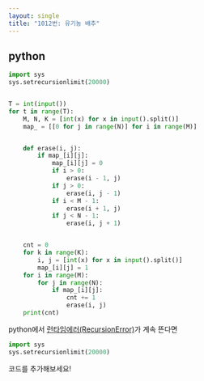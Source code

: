 ```yaml
---
layout: single
title: "1012번: 유기농 배추"
---
```


## python
```python
import sys
sys.setrecursionlimit(20000)


T = int(input())
for t in range(T):
    M, N, K = [int(x) for x in input().split()]
    map_ = [[0 for j in range(N)] for i in range(M)]


    def erase(i, j):
        if map_[i][j]:
            map_[i][j] = 0
            if i > 0:
                erase(i - 1, j)
            if j > 0:
                erase(i, j - 1)
            if i < M - 1:
                erase(i + 1, j)
            if j < N - 1:
                erase(i, j + 1)


    cnt = 0
    for k in range(K):
        i, j = [int(x) for x in input().split()]
        map_[i][j] = 1
    for i in range(M):
        for j in range(N):
            if map_[i][j]:
                cnt += 1
                erase(i, j)
    print(cnt)
```

python에서 [런타임에러(RecursionError)](https://help.acmicpc.net/judge/rte/RecursionError)가 계속 뜬다면
```python
import sys
sys.setrecursionlimit(20000)
```
코드를 추가해보세요!
